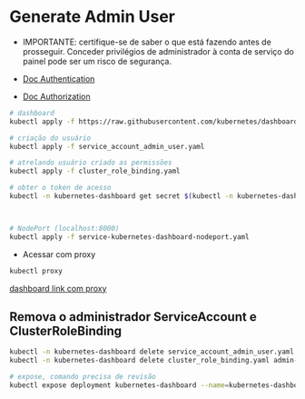 # Generate Admin User

- IMPORTANTE: certifique-se de saber o que está fazendo antes de prosseguir. Conceder privilégios de administrador à conta de serviço do painel pode ser um risco de segurança.

- [Doc Authentication](https://kubernetes.io/docs/reference/access-authn-authz/authentication/)
- [Doc Authorization](https://kubernetes.io/docs/reference/access-authn-authz/authorization/)

```bash
# dashboard
kubectl apply -f https://raw.githubusercontent.com/kubernetes/dashboard/v2.3.1/aio/deploy/recommended.yaml

# criação do usuário
kubectl apply -f service_account_admin_user.yaml

# atrelando usuário criado as permissões
kubectl apply -f cluster_role_binding.yaml

# obter o token de acesso
kubectl -n kubernetes-dashboard get secret $(kubectl -n kubernetes-dashboard get sa/admin-user -o jsonpath="{.secrets[0].name}") -o go-template="{{.data.token | base64decode}}"



# NodePort (localhost:8000)
kubectl apply -f service-kubernetes-dashboard-nodeport.yaml
```

- Acessar com proxy

```bash
kubectl proxy
```

[dashboard link com proxy](http://localhost:8001/api/v1/namespaces/kubernetes-dashboard/services/https:kubernetes-dashboard:/proxy/#/login)

## Remova o administrador ServiceAccount e ClusterRoleBinding

```bash
kubectl -n kubernetes-dashboard delete service_account_admin_user.yaml admin-user
kubectl -n kubernetes-dashboard delete cluster_role_binding.yaml admin-user
```

```bash
# expose, comando precisa de revisão
kubectl expose deployment kubernetes-dashboard --name=kubernetes-dashboard-nodeport --port=443 --target-port=8443 --type=NodePort -n kube-system
```
